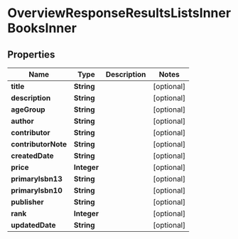

# OverviewResponseResultsListsInnerBooksInner


## Properties

| Name | Type | Description | Notes |
|------------ | ------------- | ------------- | -------------|
|**title** | **String** |  |  [optional] |
|**description** | **String** |  |  [optional] |
|**ageGroup** | **String** |  |  [optional] |
|**author** | **String** |  |  [optional] |
|**contributor** | **String** |  |  [optional] |
|**contributorNote** | **String** |  |  [optional] |
|**createdDate** | **String** |  |  [optional] |
|**price** | **Integer** |  |  [optional] |
|**primaryIsbn13** | **String** |  |  [optional] |
|**primaryIsbn10** | **String** |  |  [optional] |
|**publisher** | **String** |  |  [optional] |
|**rank** | **Integer** |  |  [optional] |
|**updatedDate** | **String** |  |  [optional] |



